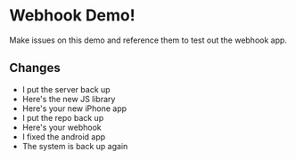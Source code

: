 # Webhook Demo!


Make issues on this demo and reference them to test out the webhook app.

## Changes

- I put the server back up
- Here's the new JS library
- Here's your new iPhone app
- I put the repo back up
- Here's your webhook
- I fixed the android app
- The system is back up again
